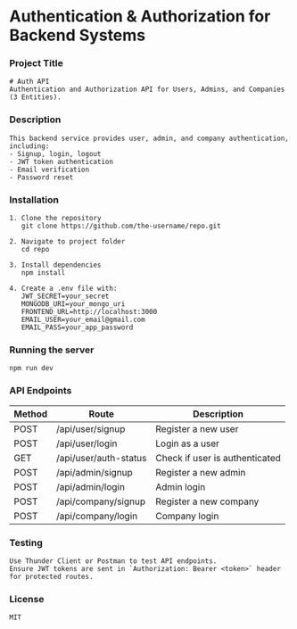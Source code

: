 # Authentication & Authorization for Backend Systems

### **Project Title**

```
# Auth API
Authentication and Authorization API for Users, Admins, and Companies (3 Entities).
```

### **Description**

```
This backend service provides user, admin, and company authentication, including:
- Signup, login, logout
- JWT token authentication
- Email verification
- Password reset
```

### **Installation**

```
1. Clone the repository
   git clone https://github.com/the-username/repo.git

2. Navigate to project folder
   cd repo

3. Install dependencies
   npm install

4. Create a .env file with:
   JWT_SECRET=your_secret
   MONGODB_URI=your_mongo_uri
   FRONTEND_URL=http://localhost:3000
   EMAIL_USER=your_email@gmail.com
   EMAIL_PASS=your_app_password
```

### **Running the server**

```
npm run dev
```

### **API Endpoints**

| Method | Route                 | Description                    |
| ------ | --------------------- | ------------------------------ |
| POST   | /api/user/signup      | Register a new user            |
| POST   | /api/user/login       | Login as a user                |
| GET    | /api/user/auth-status | Check if user is authenticated |
| POST   | /api/admin/signup     | Register a new admin           |
| POST   | /api/admin/login      | Admin login                    |
| POST   | /api/company/signup   | Register a new company         |
| POST   | /api/company/login    | Company login                  |

### **Testing**

```
Use Thunder Client or Postman to test API endpoints.
Ensure JWT tokens are sent in `Authorization: Bearer <token>` header for protected routes.
```

### **License**

```
MIT
```
